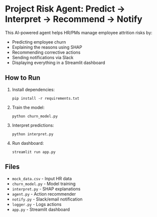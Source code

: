 # Project Risk Agent: Predict → Interpret → Recommend → Notify

This AI-powered agent helps HR/PMs manage employee attrition risks by:
- Predicting employee churn
- Explaining the reasons using SHAP
- Recommending corrective actions
- Sending notifications via Slack
- Displaying everything in a Streamlit dashboard

## How to Run

1. Install dependencies:
   ```
   pip install -r requirements.txt
   ```

2. Train the model:
   ```
   python churn_model.py
   ```

3. Interpret predictions:
   ```
   python interpret.py
   ```

4. Run dashboard:
   ```
   streamlit run app.py
   ```

## Files

- `mock_data.csv` - Input HR data
- `churn_model.py` - Model training
- `interpret.py` - SHAP explanations
- `agent.py` - Action recommender
- `notify.py` - Slack/email notification
- `logger.py` - Logs actions
- `app.py` - Streamlit dashboard
